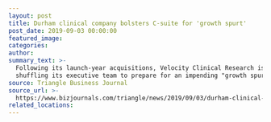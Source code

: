 ```yaml
---
layout: post
title: Durham clinical company bolsters C-suite for 'growth spurt'
post_date: 2019-09-03 00:00:00
featured_image:
categories:
author:
summary_text: >-
  Following its launch-year acquisitions, Velocity Clinical Research is
  shuffling its executive team to prepare for an impending "growth spurt."
source: Triangle Business Journal
source_url: >-
  https://www.bizjournals.com/triangle/news/2019/09/03/durham-clinical-company-bolsters-c-suite-for.html?ana=e_me_set1&j=89911641&t=Morning&mkt_tok=eyJpIjoiTVRnM01EQmxZemxqTXpaaiIsInQiOiJKNFV0bDVsbDRGaVJDdzJCNldjTGhNdm55bjdha05WUGR4blNHQ1NhRnFjanlXRVE4MHc5Q09SRnlGT2MrdGVhRmxoMmVOdTk3TUI3aktVKzJ0bUs2MFpSN3NYTjRETE5Cd2VYUzdIcSt6ZE4rZlp0M0l0eXhXYkFvVlI5aGljeTJDMlJXUlBHeTNpSkM2NHdvVjVLanc9PSJ9
related_locations:
---
```


